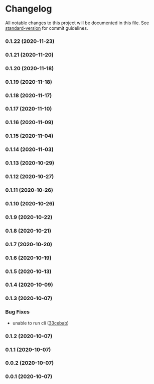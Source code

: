 # Changelog

All notable changes to this project will be documented in this file. See [standard-version](https://github.com/conventional-changelog/standard-version) for commit guidelines.

### 0.1.22 (2020-11-23)

### 0.1.21 (2020-11-20)

### 0.1.20 (2020-11-18)

### 0.1.19 (2020-11-18)

### 0.1.18 (2020-11-17)

### 0.1.17 (2020-11-10)

### 0.1.16 (2020-11-09)

### 0.1.15 (2020-11-04)

### 0.1.14 (2020-11-03)

### 0.1.13 (2020-10-29)

### 0.1.12 (2020-10-27)

### 0.1.11 (2020-10-26)

### 0.1.10 (2020-10-26)

### 0.1.9 (2020-10-22)

### 0.1.8 (2020-10-21)

### 0.1.7 (2020-10-20)

### 0.1.6 (2020-10-19)

### 0.1.5 (2020-10-13)

### 0.1.4 (2020-10-09)

### 0.1.3 (2020-10-07)


### Bug Fixes

* unable to run cli ([33cebab](https://github.com/eladb/markmac/commit/33cebab6a981da6264bb2da22cfcd47b24a69757))

### 0.1.2 (2020-10-07)

### 0.1.1 (2020-10-07)

### 0.0.2 (2020-10-07)

### 0.0.1 (2020-10-07)
